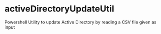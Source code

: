 # activeDirectoryUpdateUtil
Powershell Utility to update Active Directory by reading a CSV file given as input
